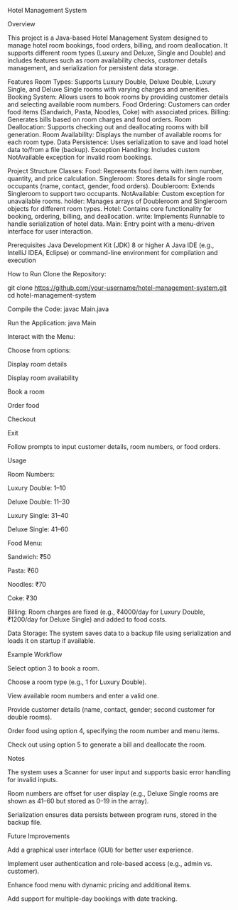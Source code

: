 Hotel Management System

Overview

This project is a Java-based Hotel Management System designed to manage hotel room bookings, food orders, billing, and room deallocation. It supports different room types (Luxury and Deluxe, Single and Double) and includes features such as room availability checks, customer details management, and serialization for persistent data storage.

Features
Room Types: Supports Luxury Double, Deluxe Double, Luxury Single, and Deluxe Single rooms with varying charges and amenities.
Booking System: Allows users to book rooms by providing customer details and selecting available room numbers.
Food Ordering: Customers can order food items (Sandwich, Pasta, Noodles, Coke) with associated prices.
Billing: Generates bills based on room charges and food orders.
Room Deallocation: Supports checking out and deallocating rooms with bill generation.
Room Availability: Displays the number of available rooms for each room type.
Data Persistence: Uses serialization to save and load hotel data to/from a file (backup).
Exception Handling: Includes custom NotAvailable exception for invalid room bookings.

Project Structure
Classes:
Food: Represents food items with item number, quantity, and price calculation.
Singleroom: Stores details for single room occupants (name, contact, gender, food orders).
Doubleroom: Extends Singleroom to support two occupants.
NotAvailable: Custom exception for unavailable rooms.
holder: Manages arrays of Doubleroom and Singleroom objects for different room types.
Hotel: Contains core functionality for booking, ordering, billing, and deallocation.
write: Implements Runnable to handle serialization of hotel data.
Main: Entry point with a menu-driven interface for user interaction.

Prerequisites
Java Development Kit (JDK) 8 or higher
A Java IDE (e.g., IntelliJ IDEA, Eclipse) or command-line environment for compilation and execution

How to Run
Clone the Repository:

git clone https://github.com/your-username/hotel-management-system.git
cd hotel-management-system

Compile the Code:
javac Main.java

Run the Application:
java Main



Interact with the Menu:

Choose from options:




Display room details



Display room availability



Book a room



Order food



Checkout



Exit



Follow prompts to input customer details, room numbers, or food orders.

Usage





Room Numbers:





Luxury Double: 1–10



Deluxe Double: 11–30



Luxury Single: 31–40



Deluxe Single: 41–60



Food Menu:





Sandwich: ₹50



Pasta: ₹60



Noodles: ₹70



Coke: ₹30



Billing: Room charges are fixed (e.g., ₹4000/day for Luxury Double, ₹1200/day for Deluxe Single) and added to food costs.



Data Storage: The system saves data to a backup file using serialization and loads it on startup if available.

Example Workflow





Select option 3 to book a room.



Choose a room type (e.g., 1 for Luxury Double).



View available room numbers and enter a valid one.



Provide customer details (name, contact, gender; second customer for double rooms).



Order food using option 4, specifying the room number and menu items.



Check out using option 5 to generate a bill and deallocate the room.

Notes





The system uses a Scanner for user input and supports basic error handling for invalid inputs.



Room numbers are offset for user display (e.g., Deluxe Single rooms are shown as 41–60 but stored as 0–19 in the array).



Serialization ensures data persists between program runs, stored in the backup file.

Future Improvements





Add a graphical user interface (GUI) for better user experience.



Implement user authentication and role-based access (e.g., admin vs. customer).



Enhance food menu with dynamic pricing and additional items.



Add support for multiple-day bookings with date tracking.
